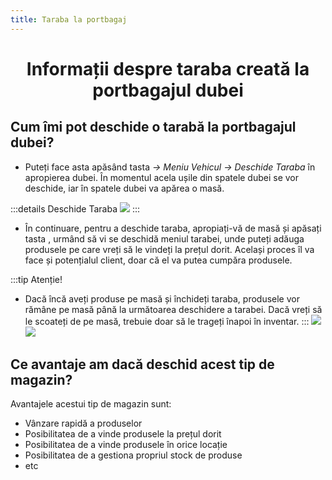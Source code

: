 ```yaml
---
title: Taraba la portbagaj
---
```


<script setup> 
    import KeyIcon from '../.vitepress/components/KeyIcon.vue'
</script>

# <center>Informații despre taraba creată la portbagajul dubei</center>

## Cum îmi pot deschide o tarabă la portbagajul dubei?

- Puteți face asta apăsând tasta <KeyIcon keyType="k"/> *-> Meniu Vehicul -> Deschide Taraba* în apropierea dubei. În momentul acela ușile din spatele dubei se vor deschide, iar în spatele dubei va apărea o masă.

:::details Deschide Taraba
![](https://i.imgur.com/JmaZRQh.png)
:::

- În continuare, pentru a deschide taraba, apropiați-vă de masă și apăsați tasta <KeyIcon keyType="e"/>, urmând să vi se deschidă meniul tarabei, unde puteți adăuga produsele pe care vreți să le vindeți la prețul dorit. Același proces îl va face și potențialul client, doar că el va putea cumpăra produsele.

:::tip Atenție!
- Dacă încă aveți produse pe masă și închideți taraba, produsele vor rămâne pe masă până la următoarea deschidere a tarabei. Dacă vreți să le scoateți de pe masă, trebuie doar să le trageți înapoi în inventar.
:::
![](https://i.imgur.com/pJCE1cd.png)
![](https://i.imgur.com/38HF3KP.png)

## Ce avantaje am dacă deschid acest tip de magazin?

Avantajele acestui tip de magazin sunt:
- Vânzare rapidă a produselor
- Posibilitatea de a vinde produsele la prețul dorit
- Posibilitatea de a vinde produsele în orice locație
- Posibilitatea de a gestiona propriul stock de produse
- etc
